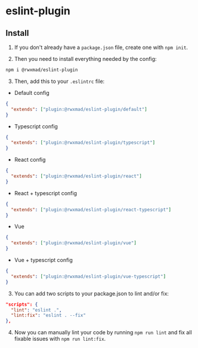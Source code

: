 # eslint-plugin

## Install

1. If you don't already have a `package.json` file, create one with `npm init`.

2. Then you need to install everything needed by the config:

```bash
npm i @rwxmad/eslint-plugin
```

3. Then, add this to your `.eslintrc` file:

- Default config

```json
{
  "extends": ["plugin:@rwxmad/eslint-plugin/default"]
}
```

- Typescript config

```json
{
  "extends": ["plugin:@rwxmad/eslint-plugin/typescript"]
}
```

- React config

```json
{
  "extends": ["plugin:@rwxmad/eslint-plugin/react"]
}
```

- React + typescript config

```json
{
  "extends": ["plugin:@rwxmad/eslint-plugin/react-typescript"]
}
```

- Vue

```json
{
  "extends": ["plugin:@rwxmad/eslint-plugin/vue"]
}
```

- Vue + typescript config

```json
{
  "extends": ["plugin:@rwxmad/eslint-plugin/vue-typescript"]
}
```

3. You can add two scripts to your package.json to lint and/or fix:

```json
"scripts": {
  "lint": "eslint .",
  "lint:fix": "eslint . --fix"
},
```

4. Now you can manually lint your code by running `npm run lint` and fix all fixable issues with `npm run lint:fix`.
